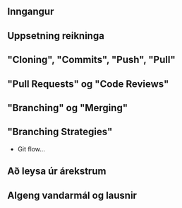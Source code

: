 ## Inngangur

## Uppsetning reikninga

## "Cloning", "Commits", "Push", "Pull"

## "Pull Requests" og "Code Reviews"

## "Branching" og "Merging"

## "Branching Strategies"
- Git flow...

## Að leysa úr árekstrum

## Algeng vandarmál og lausnir

